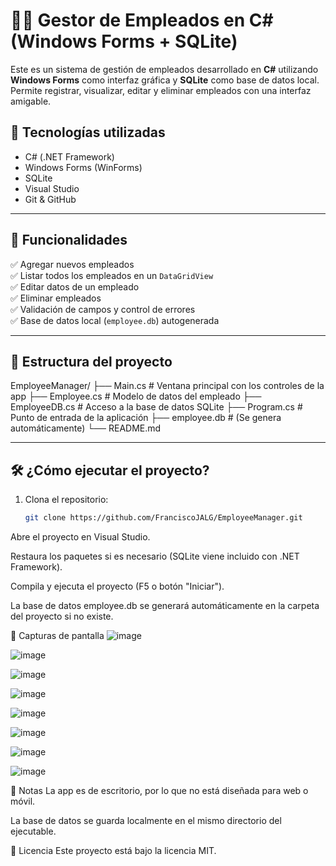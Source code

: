 # 👨‍💼 Gestor de Empleados en C# (Windows Forms + SQLite)

Este es un sistema de gestión de empleados desarrollado en **C#** utilizando **Windows Forms** como interfaz gráfica y **SQLite** como base de datos local. Permite registrar, visualizar, editar y eliminar empleados con una interfaz amigable.

## 🧰 Tecnologías utilizadas

- C# (.NET Framework)
- Windows Forms (WinForms)
- SQLite
- Visual Studio
- Git & GitHub

---

## 🚀 Funcionalidades

✅ Agregar nuevos empleados  
✅ Listar todos los empleados en un `DataGridView`  
✅ Editar datos de un empleado  
✅ Eliminar empleados  
✅ Validación de campos y control de errores  
✅ Base de datos local (`employee.db`) autogenerada

---

## 📂 Estructura del proyecto

EmployeeManager/ 
├── Main.cs # Ventana principal con los controles de la app 
├── Employee.cs # Modelo de datos del empleado 
├── EmployeeDB.cs # Acceso a la base de datos SQLite 
├── Program.cs # Punto de entrada de la aplicación 
├── employee.db # (Se genera automáticamente) 
└── README.md


---

## 🛠️ ¿Cómo ejecutar el proyecto?

1. Clona el repositorio:

   ```bash
   git clone https://github.com/FranciscoJALG/EmployeeManager.git
Abre el proyecto en Visual Studio.

Restaura los paquetes si es necesario (SQLite viene incluido con .NET Framework).

Compila y ejecuta el proyecto (F5 o botón "Iniciar").

La base de datos employee.db se generará automáticamente en la carpeta del proyecto si no existe.

📸 Capturas de pantalla
![image](https://github.com/user-attachments/assets/f35135b4-7374-4f68-8295-c861362f1876)

![image](https://github.com/user-attachments/assets/f43b2b65-b55b-4e78-8b07-2a8a09f10cf1)

![image](https://github.com/user-attachments/assets/d8d66573-5c72-4a4f-912f-d5c7461bd06a)

![image](https://github.com/user-attachments/assets/0f8f5f8c-9cd4-4bac-93e9-423dede932d0)

![image](https://github.com/user-attachments/assets/25679ecd-d041-41af-8239-59d888961440)

![image](https://github.com/user-attachments/assets/422b355b-47c2-45c1-ac94-b31af9dc3caf)

![image](https://github.com/user-attachments/assets/b371be6a-e644-43e1-aaff-c5ef8fcf9650)

![image](https://github.com/user-attachments/assets/216aa991-5d76-4505-8d24-4ba80f27becc)


📌 Notas
La app es de escritorio, por lo que no está diseñada para web o móvil.

La base de datos se guarda localmente en el mismo directorio del ejecutable.

📄 Licencia
Este proyecto está bajo la licencia MIT.

